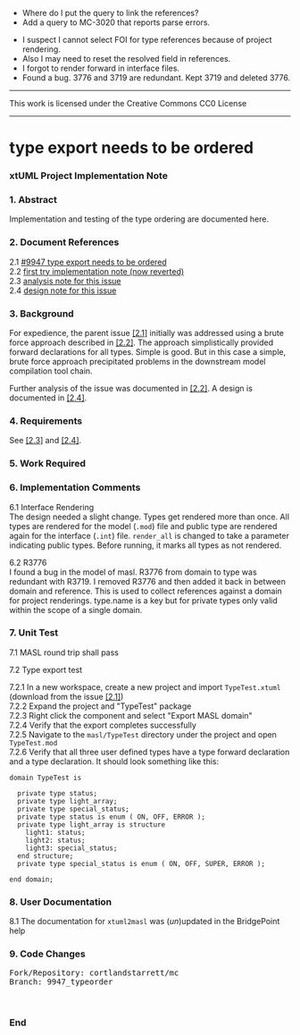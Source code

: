 - Where do I put the query to link the references?
- Add a query to MC-3020 that reports parse errors.
+ I suspect I cannot select FOI for type references because of project rendering.
+ Also I may need to reset the resolved field in references.
+ I forgot to render forward in interface files.
+ Found a bug.  3776 and 3719 are redundant.
  Kept 3719 and deleted 3776.

---

This work is licensed under the Creative Commons CC0 License

---

# type export needs to be ordered
### xtUML Project Implementation Note

### 1. Abstract

Implementation and testing of the type ordering are documented here.

### 2. Document References

<a id="2.1"></a>2.1 [#9947 type export needs to be ordered](https://support.onefact.net/issues/9947)  
<a id="2.2"></a>2.2 [first try implementation note (now reverted)](https://github.com/cortlandstarrett/mc/blob/9947_typeorder/doc/notes/9947_type_decl/9947_type_decl_int.md)  
<a id="2.3"></a>2.3 [analysis note for this issue](https://github.com/cortlandstarrett/mc/blob/9947_typeorder/doc/notes/9947_type_decl/9947_type_decl2_ant.md)  
<a id="2.4"></a>2.4 [design note for this issue](https://github.com/cortlandstarrett/mc/blob/9947_typeorder/doc/notes/9947_type_decl/9947_typeorder_dnt.md)  

### 3. Background

For expedience, the parent issue [[2.1]](#2.1) initially was addressed
using a brute force approach described in [[2.2]](#2.2).  The approach
simplistically provided forward declarations for all types.  Simple
is good.  But in this case a simple, brute force approach precipitated
problems in the downstream model compilation tool chain.

Further analysis of the issue was documented in [[2.2]](#2.2).
A design is documented in [[2.4]](#2.4).

### 4. Requirements

See [[2.3]](#2.3) and [[2.4]](#2.4).


### 5. Work Required


### 6. Implementation Comments

6.1 Interface Rendering  
The design needed a slight change.  Types get rendered more than once.
All types are rendered for the model (`.mod`) file and public type are
rendered again for the interface (`.int`) file.  `render_all` is changed
to take a parameter indicating public types.  Before running, it marks
all types as not rendered.

6.2 R3776  
I found a bug in the model of masl.  R3776 from domain to type was
redundant with R3719.  I removed R3776 and then added it back in
between domain and reference.  This is used to collect references
against a domain for project renderings.  type.name is a key but
for private types only valid within the scope of a single domain.

### 7. Unit Test

7.1 MASL round trip shall pass

7.2 Type export test

7.2.1 In a new workspace, create a new project and import `TypeTest.xtuml`
(download from the issue [[2.1]](#2.1))  
7.2.2 Expand the project and "TypeTest" package  
7.2.3 Right click the component and select "Export MASL domain"  
7.2.4 Verify that the export completes successfully  
7.2.5 Navigate to the `masl/TypeTest` directory under the project and open
`TypeTest.mod`  
7.2.6 Verify that all three user defined types have a type forward declaration
and a type declaration. It should look something like this:
```
domain TypeTest is

  private type status;
  private type light_array;
  private type special_status;
  private type status is enum ( ON, OFF, ERROR );
  private type light_array is structure
    light1: status;
    light2: status;
    light3: special_status;
  end structure;
  private type special_status is enum ( ON, OFF, SUPER, ERROR );

end domain;
```

### 8. User Documentation

8.1 The documentation for `xtuml2masl` was (_un_)updated in the BridgePoint help

### 9. Code Changes

<pre>
Fork/Repository: cortlandstarrett/mc
Branch: 9947_typeorder


</pre>

### End



